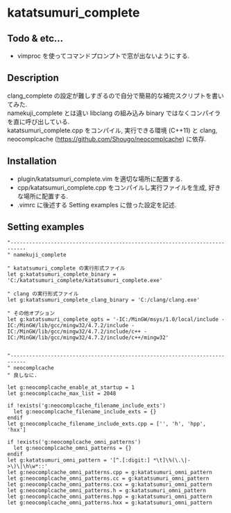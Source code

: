 **katatsumuri_complete**
=================

Todo & etc...
-----------

* vimproc を使ってコマンドプロンプトで窓が出ないようにする.

Description
-----------

clang\_complete の設定が難しすぎるので自分で簡易的な補完スクリプトを書いてみた.   
namekuji\_complete とは違い libclang の組み込み binary ではなくコンパイラを直に呼び出している.   
katatsumuri\_complete.cpp をコンパイル, 実行できる環境 (C++11) と clang, neocomplcache (https://github.com/Shougo/neocomplcache) に依存.

Installation
-----------

* plugin/katatsumuri_complete.vim を適切な場所に配置する.
* cpp/katatsumuri_complete.cpp をコンパイルし実行ファイルを生成, 好きな場所に配置する.
* .vimrc に後述する Setting examples に倣った設定を記述.

Setting examples
-----------

```vim
"---------------------------------------------------------------------------
" namekuji_complete

" katatsumuri_complete の実行形式ファイル
let g:katatsumuri_complete_binary = 'C:/katatsumuri_complete/katatsumuri_complete.exe'

" clang の実行形式ファイル
let g:katatsumuri_complete_clang_binary = 'C:/clang/clang.exe'

" その他オプション
let g:katatsumuri_complete_opts = '-IC:/MinGW/msys/1.0/local/include -IC:/MinGW/lib/gcc/mingw32/4.7.2/include -IC:/MinGW/lib/gcc/mingw32/4.7.2/include/c++ -IC:/MinGW/lib/gcc/mingw32/4.7.2/include/c++/mingw32'


"---------------------------------------------------------------------------
" neocomplcache
" 良しなに.

let g:neocomplcache_enable_at_startup = 1
let g:neocomplcache_max_list = 2048

if !exists('g:neocomplcache_filename_include_exts')
  let g:neocomplcache_filename_include_exts = {}
endif
let g:neocomplcache_filename_include_exts.cpp = ['', 'h', 'hpp', 'hxx']

if !exists('g:neocomplcache_omni_patterns')
  let g:neocomplcache_omni_patterns = {}
endif
let g:katatsumuri_omni_pattern = '[^.[:digit:] *\t]\%(\.\|->\)\|\h\w*::'
let g:neocomplcache_omni_patterns.cpp = g:katatsumuri_omni_pattern
let g:neocomplcache_omni_patterns.cc = g:katatsumuri_omni_pattern
let g:neocomplcache_omni_patterns.cxx = g:katatsumuri_omni_pattern
let g:neocomplcache_omni_patterns.h = g:katatsumuri_omni_pattern
let g:neocomplcache_omni_patterns.hpp = g:katatsumuri_omni_pattern
let g:neocomplcache_omni_patterns.hxx = g:katatsumuri_omni_pattern
```

